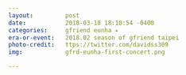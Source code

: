 ```yaml
---
layout:         post
date:           2018-03-18 18:10:54 -0400
categories:     gfriend eunha ⭑
era-or-event:   2018.02 season of gfriend taipei
photo-credit:   ttps://twitter.com/davidss309
img:            gfrd-eunha-first-concert.png

---
```

